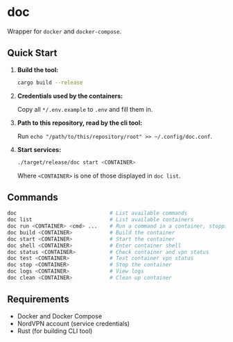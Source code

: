 # doc

Wrapper for `docker` and `docker-compose`.

## Quick Start

1. **Build the tool:**

    ```sh
    cargo build --release
    ```

2. **Credentials used by the containers:**

    Copy all `*/.env.example` to `.env` and fill them in.

3. **Path to this repository, read by the cli tool:**

    Run `echo "/path/to/this/repository/root" >> ~/.config/doc.conf`.

4. **Start services:**

    ```sh
    ./target/release/doc start <CONTAINER>
    ```

    Where `<CONTAINER>` is one of those displayed in `doc list`.

## Commands

```sh
doc                              # List available commands
doc list                         # List available containers
doc run <CONTAINER> <cmd> ...    # Run a command in a container, stopping it afterwards
doc build <CONTAINER>            # Build the container
doc start <CONTAINER>            # Start the container
doc shell <CONTAINER>            # Enter container shell
doc status <CONTAINER>           # Check container and vpn status
doc test <CONTAINER>             # Test container vpn status
doc stop <CONTAINER>             # Stop the container
doc logs <CONTAINER>             # View logs
doc clean <CONTAINER>            # Clean up container
```

## Requirements

- Docker and Docker Compose
- NordVPN account (service credentials)
- Rust (for building CLI tool)
